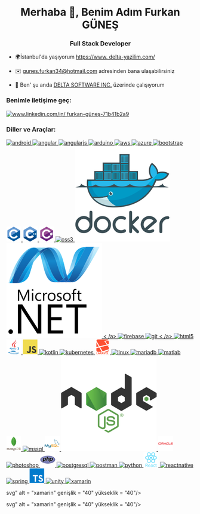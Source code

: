 <h1 align="center">Merhaba 👋, Benim Adım Furkan GÜNEŞ</h1>
<h3 align="center">Full Stack Developer</h3>

- 🌍İstanbul'da yaşıyorum [https://www. delta-yazilim.com/](https://www.delta-yazilim.com/)

- ✉️ [gunes.furkan34@hotmail.com](gunes.furkan34@hotmail.com) adresinden bana ulaşabilirsiniz

- 🚀 Ben' şu anda [DELTA SOFTWARE INC.](https://www.delta-yazilim.com/) üzerinde çalışıyorum

<h3 align="left">Benimle iletişime geç:</h3>
<p align="left">
<a href = "https://linkedin.com/in/www.linkedin.com/in/ furkan-güneş-71b41b2a9" target = "blank"><img align = "center" src = "https://raw.githubusercontent" .com/rahuldkjain/github-profile-readme-generator/master/src/images/icons/Social/linked-in-alt.svg" alt="www.linkedin.com/in/ furkan-güneş-71b41b2a9" height= "30" width="40" /></a>
</p>

<h3 align="left">Diller ve Araçlar:</h3>
<p align = "left"> <a href = "https://developer.android.com" target = "_blank" rel = "noreferrer"> <img src = "https://raw.githubusercontent.com/devicons /devicon/master/icons/android/android-original-wordmark.svg" alt = "android" width = "40" height = "40"/> </a> <a href = "https://angular.io " target = "_blank" rel = "noreferrer"> <img src = "https://angular.io/assets/images/logos/angular/angular.svg" alt = "angular" width = "40" height = " 40"/> </a> <a href = "https://angular.io" target = "_blank" rel = "noreferrer"> <img src = "https://raw.githubusercontent.com/devicons/devicon /master/icons/angularjs/angularjs-original-wordmark.svg" alt = "angularjs" width = "40" height = "40"/> </a> <a href = "https://www.arduino.cc /" target = "_blank" rel = "noreferrer"> <img src = "https://cdn.worldvectorlogo.com/logos/arduino-1.svg" alt = "arduino" width = "40" height = "40 "/> </a> <a href = "https://aws.amazon.com" target = "_blank" rel = "noreferrer"> <img src = "https://raw.githubusercontent.com/devicons/ devicon/master/icons/amazonwebservices/amazonwebservices-original-wordmark.svg" alt = "aws" width = "40" height = "40"/> </a> <a href = "https://azure.microsoft. com/en-in/" target = "_blank" rel = "noreferrer"> <img src = "https://www.vectorlogo.zone/logos/microsoft_azure/microsoft_azure-icon.svg" alt = "azure" width= "40" yükseklik = "40"/> </a> <a href = "https://getbootstrap.com" target = "_blank" rel = "noreferrer"> <img src = "https://raw.githubusercontent .com/devicons/devicon/master/icons/bootstrap/bootstrap-plain-wordmark.svg" alt = "bootstrap" width = "40" height = "40"/> </a> <a href = "https:/ /www.cprogramming.com/" target = "_blank" rel = "noreferrer"> <img src = "https://raw.githubusercontent.com/devicons/devicon/master/icons/c/c-original.svg" alt = "c" width = "40" height = "40"/> </a> <a href = "https://www.w3schools.com/cpp/" target = "_blank" rel = "noreferrer"> <img src = "https://raw.githubusercontent.com/devicons/devicon/master/icons/cplusplus/cplusplus-original.svg" alt = "cplusplus" width = "40" height = "40"/> </a> <a href = "https://www.w3schools.com/cs/" target = "_blank" rel = "noreferrer" "> <img src = "https://raw.githubusercontent.com/devicons/devicon/master/icons/csharp/csharp-original.svg" alt = "csharp" width = "40" height = "40"/> </a> <a href = "https://www.w3schools.com/css/" target = "_blank" rel = "noreferrer"> <img src = "https://raw.githubusercontent.com/devicons/ devicon/master/icons/css3/css3-original-wordmark.svg" alt = "css3" width = "40" height = "40"/> </a> <a href = "https://www.docker. com/" target = "_blank" rel = "noreferrer"> <img src = "https://raw.githubusercontent.com/devicons/devicon/master/icons/docker/docker-original-wordmark.svg" alt = " liman işçisi" genişlik = "40" yükseklik = "40"/> </a> <a href = "https://dotnet.microsoft.com/" target = "_blank" rel = "noreferrer"> <img src = " https://raw.githubusercontent.com/devicons/devicon/master/icons/dot-net/dot-net-original-wordmark.svg" alt = "dotnet" genişlik = "40" yükseklik = "40"/> < /a> <a href = "https://firebase.google.com/" target = "_blank" rel = "noreferrer"> <img src = "https://www.vectorlogo.zone/logos/firebase/firebase -icon.svg" alt = "firebase" width = "40" height = "40"/> </a> <a href = "https://git-scm.com/" target = "_blank" rel = " noreferrer"> <img src = "https://www.vectorlogo.zone/logos/git-scm/git-scm-icon.svg" alt = "git" width = "40" height = "40"/> < /a> <a href = "https://www.w3.org/html/" target = "_blank" rel = "noreferrer"> <img src = "https://raw.githubusercontent.com/devicons/devicon /master/icons/html5/html5-original-wordmark.svg" alt = "html5" width = "40" height = "40"/> </a> <a href = "https://www.java.com " target = "_blank" rel = "noreferrer"> <img src = "https://raw.githubusercontent.com/devicons/devicon/master/icons/java/java-original.svg" alt = "java" width= "40" yükseklik = "40"/> </a> <a href = "https://developer.mozilla.org/en-US/docs/Web/JavaScript" target = "_blank" rel = "noreferrer"> <img src = "https://raw.githubusercontent.com/devicons/devicon/master/icons/javascript/javascript-original.svg" alt = "javascript" width = "40" height = "40"/> </a> <a href = "https://kotlinlang. org" target = "_blank" rel = "noreferrer"> <img src = "https://www.vectorlogo.zone/logos/kotlinlang/kotlinlang-icon.svg" alt = "kotlin" width = "40" yükseklik = "40"/> </a> <a href = "https://kubernetes.io" target = "_blank" rel = "noreferrer"> <img src = "https://www.vectorlogo.zone/logos/ kubernetes/kubernetes-icon.svg" alt = "kubernetes" width = "40" height = "40"/> </a> <a href = "https://laravel.com/" target = "_blank" rel= "noreferrer"> <img src = "https://raw.githubusercontent.com/devicons/devicon/master/icons/laravel/laravel-plain-wordmark.svg" alt = "laravel" width = "40" height = " 40"/> </a> <a href = "https://www.linux.org/" target = "_blank" rel = "noreferrer"> <img src = "https://raw.githubusercontent.com/ devicons/devicon/master/icons/linux/linux-original.svg" alt = "linux" width = "40" height = "40"/> </a> <a href = "https://mariadb.org/ " target = "_blank" rel = "noreferrer"> <img src = "https://www.vectorlogo.zone/logos/mariadb/mariadb-icon.svg" alt = "mariadb" width = "40" height = 40"/> </a> <a href = "https://www.mathworks.com/" target = "_blank" rel = "noreferrer"> <img src = "https://upload.wikimedia.org/ wikipedia/commons/2/21/Matlab_Logo.png" alt = "matlab" width = "40" height = "40"/> </a> <a href = "https://www.mongodb.com/" hedef ="_blank" rel = "noreferrer"> <img src = "https://raw.githubusercontent.com/devicons/devicon/master/icons/mongodb/mongodb-original-wordmark.svg" alt = "mongodb" width= "40" yükseklik = "40"/> </a> <a href = "https://www.microsoft.com/en-us/sql-server" target = "_blank" rel = "noreferrer"> <img src = "https://www.svgrepo.com/show/303229/microsoft-sql-server-logo.svg" alt = "mssql" width = "40" height = "40"/> </a> <a href = "https://www.mysql.com/" target = "_blank" rel = "noreferrer"> <img src = "https://raw.githubusercontent.com/devicons/devicon/master/icons/mysql/mysql-original-wordmark.svg" alt = "mysql" width = "40" height = "40"/> </a> <a href = "https:// nodejs.org" target = "_blank" rel = "noreferrer"> <img src = "https://raw.githubusercontent.com/devicons/devicon/master/icons/nodejs/nodejs-original-wordmark.svg" alt= "nodejs" genişlik = "40" yükseklik = "40"/> </a> <a href = "https://www.oracle.com/" target = "_blank" rel = "noreferrer"> <img src= "https://raw.githubusercontent.com/devicons/devicon/master/icons/oracle/oracle-original.svg" alt = "oracle" width = "40" height = "40"/> </a> <a href = "https://www.photoshop.com/en" target = "_blank" rel = "noreferrer"> <img src = "https://raw.githubusercontent.com/devicons/devicon/master/icons/photoshop /photoshop-line.svg" alt = "photoshop" width = "40" height = "40"/> </a> <a href = "https://www.php.net" target = "_blank" rel= "noreferrer"> <img src = "https://raw.githubusercontent.com/devicons/devicon/master/icons/php/php-original.svg" alt = "php" width = "40" height = "40" /> </a> <a href = "https://www.postgresql.org" target = "_blank" rel = "noreferrer"> <img src = "https://raw.githubusercontent.com/devicons/devicon /master/icons/postgresql/postgresql-original-wordmark.svg" alt = "postgresql" width = "40" height = "40"/> </a> <a href = "https://postman.com" hedef ="_blank" rel = "noreferrer"> <img src = "https://www.vectorlogo.zone/logos/getpostman/getpostman-icon.svg" alt = "postman" width = "40" height = "40" /> </a> <a href = "https://www.python.org" target = "_blank" rel = "noreferrer"> <img src = "https://raw.githubusercontent.com/devicons/devicon /master/icons/python/python-original.svg" alt = "python" width = "40" height = "40"/> </a> <a href = "https://reactjs.org/" target= "_blank" rel = "noreferrer"> <img src = "https://raw.githubusercontent.com/devicons/devicon/master/icons/react/react-original-wordmark.svg" alt = "react" width = 40" height="40"/> </a> <a href="https://reactnative.dev/" target = "_blank" rel = "noreferrer"> <img src = "https://reactnative.dev/img/header_logo.svg" alt = "reactnative" width = "40" height = "40"/> </a> <a href = "https://spring.io/" target = "_blank" rel = "noreferrer"> <img src = "https://www.vectorlogo.zone/logos/springio/springio- icon.svg" alt = "spring" width = "40" height = "40"/> </a> <a href = "https://www.typescriptlang.org/" target = "_blank" rel = "noreferrer" "> <img src = "https://raw.githubusercontent.com/devicons/devicon/master/icons/typescript/typescript-original.svg" alt = "typescript" width = "40" height = "40"/> </a> <a href = "https://unity.com/" target = "_blank" rel = "noreferrer"> <img src = "https://www.vectorlogo.zone/logos/unity3d/unity3d- icon.svg" alt = "unity" width = "40" height = "40"/> </a> <a href = "https://dotnet.microsoft.com/apps/xamarin" target = "_blank" rel ="noreferrer"> <img src = "https://raw.githubusercontent.com/detain/svg-logos/780f25886640cef088af994181646db2f6b1a3f8/svg/xamarin.svg" alt = "xamarin" width = "40" height = "40"/ > </a> </p>svg" alt = "xamarin" genişlik = "40" yükseklik = "40"/> </a> </p>svg" alt = "xamarin" genişlik = "40" yükseklik = "40"/> </a> </p>
